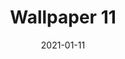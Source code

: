 ---
title: Wallpaper 11
id: 11
license: CC BY-NC 4.0
license_url: https://creativecommons.org/licenses/by-nc/4.0/
date: 2021-01-11
---
